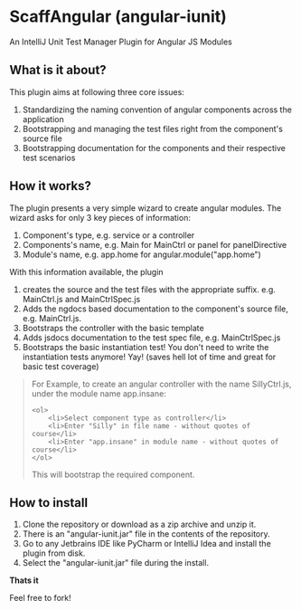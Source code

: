 ScaffAngular (angular-iunit)
=============

An IntelliJ Unit Test Manager Plugin for Angular JS Modules

What is it about?
--------

This plugin aims at following three core issues:

1. Standardizing the naming convention of angular components across the application
2. Bootstrapping and managing the test files right from the component's source file
3. Bootstrapping documentation for the components and their respective test scenarios

How it works?
--------

The plugin presents a very simple wizard to create angular modules. The wizard asks for only 3 key pieces of information:

1. Component's type, e.g. service or a controller
2. Components's name, e.g. Main for MainCtrl or panel for panelDirective
3. Module's name, e.g. app.home for angular.module("app.home")

With this information available, the plugin 

1. creates the source and the test files with the appropriate suffix. e.g. MainCtrl.js and MainCtrlSpec.js
2. Adds the ngdocs based documentation to the component's source file, e.g. MainCtrl.js.
3. Bootstraps the controller with the basic template
4. Adds jsdocs documentation to the test spec file, e.g. MainCtrlSpec.js
5. Bootstraps the basic instantiation test! You don't need to write the instantiation tests anymore! Yay! (saves hell lot of time and great for basic test coverage)


<blockquote>
For Example, to create an angular controller with the name SillyCtrl.js, under the module name app.insane:

    <ol>
        <li>Select component type as controller</li>
        <li>Enter "Silly" in file name - without quotes of course</li>
        <li>Enter "app.insane" in module name - without quotes of course</li>
    </ol>

This will bootstrap the required component.
</blockquote>


How to install
--------

1. Clone the repository or download as a zip archive and unzip it.
2. There is an "angular-iunit.jar" file in the contents of the repository.
3. Go to any Jetbrains IDE like PyCharm or IntelliJ Idea and install the plugin from disk.
4. Select the "angular-iunit.jar" file during the install.

<b>Thats it</b>

Feel free to fork!
